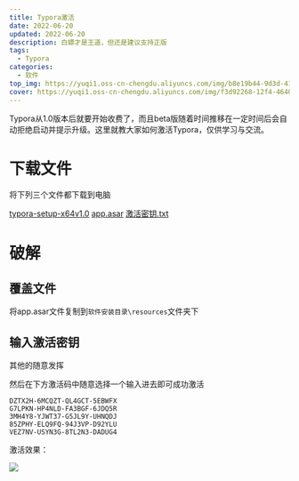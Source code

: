 ```yaml
---
title: Typora激活
date: 2022-06-20
updated: 2022-06-20
description: 白嫖才是王道，但还是建议支持正版
tags: 
  - Typora
categories: 
  - 软件
top_img: https://yuqi1.oss-cn-chengdu.aliyuncs.com/img/b8e19b44-9d3d-41bb-98cb-dd328ce16d89.jpg
cover: https://yuqi1.oss-cn-chengdu.aliyuncs.com/img/f3d92268-12f4-4640-80b4-4f86c65703f0.jpg
---
```



Typora从1.0版本后就要开始收费了，而且beta版随着时间推移在一定时间后会自动拒绝启动并提示升级。这里就教大家如何激活Typora，仅供学习与交流。

# 下载文件

将下列三个文件都下载到电脑

[typora-setup-x64v1.0](https://yuqi1.oss-cn-chengdu.aliyuncs.com/typora/typora-setup-x64v1.0.exe)
[app.asar](https://yuqi1.oss-cn-chengdu.aliyuncs.com/typora/app.asar)
[激活密钥.txt](https://yuqi1.oss-cn-chengdu.aliyuncs.com/typora/%E6%BF%80%E6%B4%BB%E5%AF%86%E9%92%A5.txt)

# 破解

## 覆盖文件

将app.asar文件复制到`软件安装目录\resources`文件夹下

## 输入激活密钥

其他的随意发挥

然后在下方激活码中随意选择一个输入进去即可成功激活

```
DZTX2H-6MCQZT-QL4GCT-5EBWFX
G7LPKN-HP4NLD-FA3BGF-6JDQ5R
3MH4Y8-YJWT37-G5JL9Y-UHNQDJ
85ZPHY-ELQ9FQ-94J3VP-D92YLU
VEZ7NV-USYN3G-8TL2N3-DADUG4
```
激活效果：

![](https://yuqi1.oss-cn-chengdu.aliyuncs.com/img/62aa986be2d66.png)
